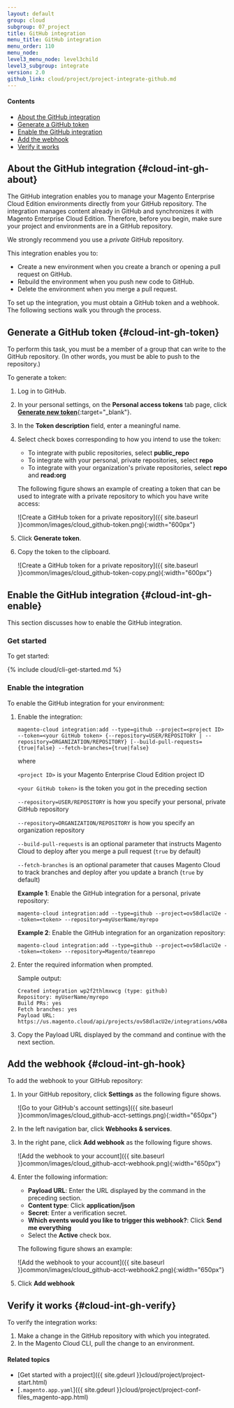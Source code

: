 ```yaml
---
layout: default
group: cloud
subgroup: 07_project
title: GitHub integration
menu_title: GitHub integration
menu_order: 110
menu_node: 
level3_menu_node: level3child
level3_subgroup: integrate
version: 2.0
github_link: cloud/project/project-integrate-github.md
---
```


#### Contents
*	[About the GitHub integration](#cloud-int-gh-about) 
*	[Generate a GitHub token](#cloud-int-gh-token)
*	[Enable the GitHub integration](#cloud-int-gh-enable)
*	[Add the webhook](#cloud-int-gh-hook)
*	[Verify it works](#cloud-int-gh-verify)

## About the GitHub integration {#cloud-int-gh-about}
The GitHub integration enables you to manage your Magento Enterprise Cloud Edition environments directly from your GitHub repository. The integration manages content already in GitHub and synchronizes it with Magento Enterprise Cloud Edition. Therefore, before you begin, make sure your project and environments are in a GitHub repository.

We strongly recommend you use a *private* GitHub repository.

This integration enables you to:

*	Create a new environment when you create a branch or opening a pull request on GitHub.
*	Rebuild the environment when you push new code to GitHub.
*	Delete the environment when you merge a pull request.

To set up the integration, you must obtain a GitHub token and a webhook. The following sections walk you through the process.

## Generate a GitHub token {#cloud-int-gh-token}
To perform this task, you must be a member of a group that can write to the GitHub repository. (In other words, you must be able to push to the repository.)

To generate a token:

1.	Log in to GitHub.
2.	In your personal settings, on the **Personal access tokens** tab page, click [**Generate new token**](https://github.com/settings/tokens/new){:target="_blank"}.
4.	In the **Token description** field, enter a meaningful name.
5.	Select check boxes corresponding to how you intend to use the token:

	*	To integrate with public repositories, select **public_repo**
	*	To integrate with your personal, private repositories, select **repo**
	*	To integrate with your organization's private repositories, select **repo** and **read:org**

	The following figure shows an example of creating a token that can be used to integrate with a private repository to which you have write access:

	![Create a GitHub token for a private repository]({{ site.baseurl }}common/images/cloud_github-token.png){:width="600px"}
6.	Click **Generate token**.
7.	Copy the token to the clipboard.

	![Create a GitHub token for a private repository]({{ site.baseurl }}common/images/cloud_github-token-copy.png){:width="600px"}

## Enable the GitHub integration {#cloud-int-gh-enable}
This section discusses how to enable the GitHub integration.

### Get started
To get started:

{% include cloud/cli-get-started.md %}

### Enable the integration
To enable the GitHub integration for your environment:

1.	Enable the integration:

		magento-cloud integration:add --type=github --project=<project ID> --token=<your GitHub token> {--repository=USER/REPOSITORY | --repository=ORGANIZATION/REPOSITORY} [--build-pull-requests={true|false} --fetch-branches={true|false}

	where

	`<project ID>` is your Magento Enterprise Cloud Edition project ID

	`<your GitHub token>` is the token you got in the preceding section

	`--repository=USER/REPOSITORY` is how you specify your personal, private GitHub repository

	`--repository=ORGANIZATION/REPOSITORY` is how you specify an organization repository

	`--build-pull-requests` is an optional parameter that instructs Magento Cloud to deploy after you merge a pull request (`true` by default)

	`--fetch-branches` is an optional parameter that causes Magento Cloud to track branches and deploy after you update a branch (`true` by default)

	**Example 1**: Enable the GitHub integration for a personal, private repository:

		magento-cloud integration:add --type=github --project=ov58dlacU2e --token=<token> --repository=myUserName/myrepo

	**Example 2**: Enable the GitHub integration for an organization repository:

		magento-cloud integration:add --type=github --project=ov58dlacU2e --token=<token> --repository=Magento/teamrepo
6.	Enter the required information when prompted.

	Sample output:

		Created integration wp2f2thlmxwcg (type: github)
		Repository: myUserName/myrepo
		Build PRs: yes
		Fetch branches: yes
		Payload URL: https://us.magento.cloud/api/projects/ov58dlacU2e/integrations/wO8a0eoamxwcg/hook

5.	Copy the Payload URL displayed by the command and continue with the next section.

## Add the webhook {#cloud-int-gh-hook}
To add the webhook to your GitHub repository:

1.	In your GitHub repository, click **Settings** as the following figure shows.

	![Go to your GitHub's account settings]({{ site.baseurl }}common/images/cloud_github-acct-settings.png){:width="650px"}
2.	In the left navigation bar, click **Webhooks & services**.
3.	In the right pane, click **Add webhook** as the following figure shows.

	![Add the webhook to your account]({{ site.baseurl }}common/images/cloud_github-acct-webhook.png){:width="650px"}
4.	Enter the following information:

	*	**Payload URL**: Enter the URL displayed by the command in the preceding section.
	*	**Content type**: Click **application/json**
	*	**Secret**: Enter a verification secret.
	*	**Which events would you like to trigger this webhook?**: Click **Send me everything**
	*	Select the **Active** check box.

	The following figure shows an example:

	![Add the webhook to your account]({{ site.baseurl }}common/images/cloud_github-acct-webhook2.png){:width="650px"}
5.	Click **Add webhook**

## Verify it works {#cloud-int-gh-verify}
To verify the integration works:

1.	Make a change in the GitHub repository with which you integrated.
2.	In the Magento Cloud CLI, pull the change to an environment.


#### Related topics
*	[Get started with a project]({{ site.gdeurl }}cloud/project/project-start.html)
*	[`.magento.app.yaml`]({{ site.gdeurl }}cloud/project/project-conf-files_magento-app.html)
